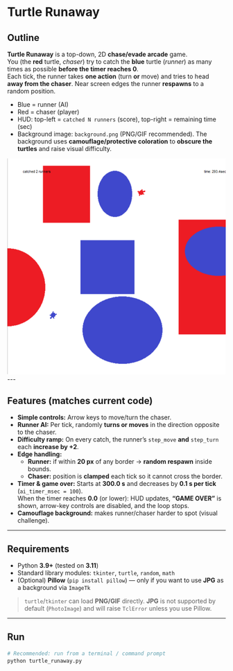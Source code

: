 # Turtle Runaway

## Outline
**Turtle Runaway** is a top-down, 2D **chase/evade arcade** game.  
You (the **red** turtle, *chaser*) try to catch the **blue** turtle (*runner*) as many times as possible **before the timer reaches 0**.  
Each tick, the runner takes **one action** (turn **or** move) and tries to head **away from the chaser**. Near screen edges the runner **respawns** to a random position.

- Blue = runner (AI)
- Red = chaser (player)
- HUD: top-left = `catched N runners` (score), top-right = remaining time (sec)
- Background image: `background.png` (PNG/GIF recommended). The background uses **camouflage/protective coloration** to **obscure the turtles** and raise visual difficulty.
<img src="./play_capture1.PNG" alt="Gameplay capture" width="600">
---

## Features (matches current code)
- **Simple controls:** Arrow keys to move/turn the chaser.
- **Runner AI:** Per tick, randomly **turns or moves** in the direction opposite to the chaser.
- **Difficulty ramp:** On every catch, the runner’s `step_move` **and** `step_turn` each **increase by +2**.
- **Edge handling:**
  - **Runner:** if within **20 px** of any border → **random respawn** inside bounds.
  - **Chaser:** position is **clamped** each tick so it cannot cross the border.
- **Timer & game over:** Starts at **300.0 s** and decreases by **0.1 s per tick** (`ai_timer_msec = 100`).  
  When the timer reaches **0.0** (or lower): HUD updates, **“GAME OVER”** is shown, arrow-key controls are disabled, and the loop stops.
- **Camouflage background:** makes runner/chaser harder to spot (visual challenge).

---

## Requirements
- Python **3.9+** (tested on **3.11**)
- Standard library modules: `tkinter`, `turtle`, `random`, `math`
- (Optional) **Pillow** (`pip install pillow`) — only if you want to use **JPG** as a background via `ImageTk`

> `turtle`/`tkinter` can load **PNG/GIF** directly. **JPG** is not supported by default (`PhotoImage`) and will raise `TclError` unless you use Pillow.

---

## Run
```bash
# Recommended: run from a terminal / command prompt
python turtle_runaway.py
